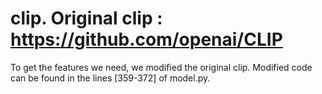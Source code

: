 # clip. Original clip : https://github.com/openai/CLIP
To get the features we need, we modified the original clip. Modified code can be found in the lines [359-372] of model.py.
